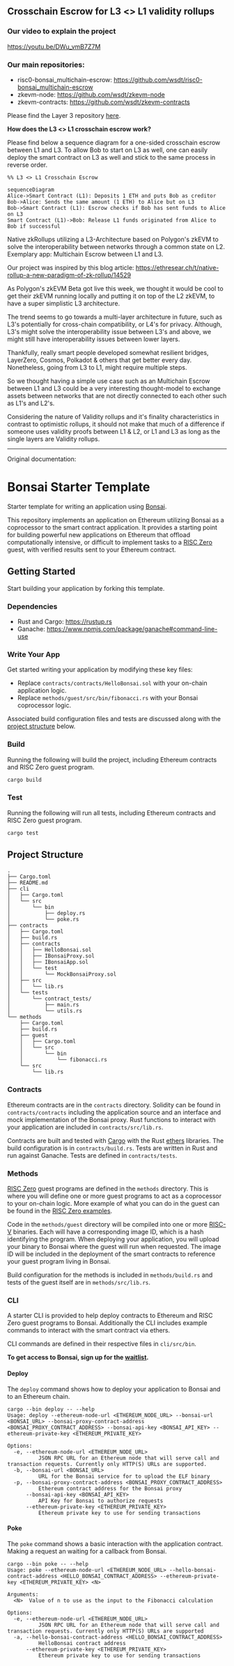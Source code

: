 ## Crosschain Escrow for L3 <> L1 validity rollups

### Our video to explain the project
https://youtu.be/DWu_vmB7Z7M

### Our main repositories: 
* risc0-bonsai_multichain-escrow: 
https://github.com/wsdt/risc0-bonsai_multichain-escrow
* zkevm-node: 
https://github.com/wsdt/zkevm-node
* zkevm-contracts: 
https://github.com/wsdt/zkevm-contracts

Please find the Layer 3 repository [here](https://github.com/wsdt/zkevm-node).

**How does the L3 <> L1 crosschain escrow work?**

Please find below a sequence diagram for a one-sided crosschain escrow between L1 and L3.
To allow Bob to start on L3 as well, one can easily deploy the smart contract on L3 as well and stick to the same process in reverse order. 
```mermaid
%% L3 <> L1 Crosschain Escrow

sequenceDiagram
Alice->Smart Contract (L1): Deposits 1 ETH and puts Bob as creditor
Bob->Alice: Sends the same amount (1 ETH) to Alice but on L3
Bob->Smart Contract (L1): Escrow checks if Bob has sent funds to Alice on L3
Smart Contract (L1)->Bob: Release L1 funds originated from Alice to Bob if successful
```

Native zkRollups utilizing a L3-Architecture based on Polygon's zkEVM to solve the interoperability between networks through a common state on L2. Exemplary app: Multichain Escrow between L1 and L3.

Our project was inspired by this blog article:
https://ethresear.ch/t/native-rollup-a-new-paradigm-of-zk-rollup/14529

As Polygon's zkEVM Beta got live this week, we thought it would be cool to get their zkEVM running locally and putting it on top of the L2 zkEVM, to have a super simplistic L3 architecture.

The trend seems to go towards a multi-layer architecture in future, such as L3's potentially for cross-chain compatibility, or L4's for privacy. Although, L3's might solve the interoperability issue between L3's and above, we might still have interoperability issues between lower layers.

Thankfully, really smart people developed somewhat resilient bridges, LayerZero, Cosmos, Polkadot & others that get better every day. Nonetheless, going from L3 to L1, might require multiple steps.

So we thought having a simple use case such as an Multichain Escrow between L1 and L3 could be a very interesting thought-model to exchange assets between networks that are not directly connected to each other such as L1's and L2's.

Considering the nature of Validity rollups and it's finality characteristics in contrast to optimistic rollups, it should not make that much of a difference if someone uses validity proofs between L1 & L2, or L1 and L3 as long as the single layers are Validity rollups.

----
Original documentation: 

# Bonsai Starter Template

Starter template for writing an application using [Bonsai].

This repository implements an application on Ethereum utilizing Bonsai as a coprocessor to the smart contract application.
It provides a starting point for building powerful new applications on Ethereum that offload computationally intensive, or difficult to implement tasks to a [RISC Zero] guest, with verified results sent to your Ethereum contract.

## Getting Started

Start building your application by forking this template.

### Dependencies

* Rust and Cargo: https://rustup.rs
* Ganache: https://www.npmjs.com/package/ganache#command-line-use

### Write Your App

Get started writing your application by modifying these key files:
* Replace `contracts/contracts/HelloBonsai.sol` with your on-chain application logic.
* Replace `methods/guest/src/bin/fibonacci.rs` with your Bonsai coprocessor logic.

Associated build configuration files and tests are discussed along with the [project structure](#project-structure) below.

### Build

Running the following will build the project, including Ethereum contracts and RISC Zero guest program.

```bash
cargo build
```

### Test

Running the following will run all tests, including Ethereum contracts and RISC Zero guest program.

```bash
cargo test
```

## Project Structure

```text
.
├── Cargo.toml
├── README.md
├── cli
│   ├── Cargo.toml
│   └── src
│       └── bin
│           ├── deploy.rs
│           └── poke.rs
├── contracts
│   ├── Cargo.toml
│   ├── build.rs
│   ├── contracts
│   │   ├── HelloBonsai.sol
│   │   ├── IBonsaiProxy.sol
│   │   ├── IBonsaiApp.sol
│   │   └── test
│   │       └── MockBonsaiProxy.sol
│   ├── src
│   │   └── lib.rs
│   └── tests
│       └── contract_tests/
│           ├── main.rs
│           └── utils.rs
└── methods
    ├── Cargo.toml
    ├── build.rs
    ├── guest
    │   ├── Cargo.toml
    │   └── src
    │       └── bin
    │           └── fibonacci.rs
    └── src
        └── lib.rs
```

### Contracts

Ethereum contracts are in the `contracts` directory.
Solidity can be found in `contracts/contracts` including the application source and an interface and mock implementation of the Bonsai proxy.
Rust functions to interact with your application are included in `contracts/src/lib.rs`.

Contracts are built and tested with [Cargo] with the Rust [ethers] libraries.
The build configuration is in `contracts/build.rs`.
Tests are written in Rust and run against Ganache.
Tests are defined in `contracts/tests`.

### Methods

[RISC Zero] guest programs are defined in the `methods` directory.
This is where you will define one or more guest programs to act as a coprocessor to your on-chain logic.
More example of what you can do in the guest can be found in the [RISC Zero examples].

Code in the `methods/guest` directory will be compiled into one or more [RISC-V] binaries.
Each will have a corresponding image ID, which is a hash identifying the program.
When deploying your application, you will upload your binary to Bonsai where the guest will run when requested.
The image ID will be included in the deployment of the smart contracts to reference your guest program living in Bonsai.

Build configuration for the methods is included in `methods/build.rs` and tests of the guest itself are in `methods/src/lib.rs`.

### CLI

A starter CLI is provided to help deploy contracts to Ethereum and RISC Zero guest programs to Bonsai.
Additionally the CLI includes example commands to interact with the smart contract via ethers.

CLI commands are defined in their respective files in `cli/src/bin`.

**To get access to Bonsai, sign up for the [waitlist].** 

#### Deploy

The `deploy` command shows how to deploy your application to Bonsai and to an Ethereum chain.

```text
cargo --bin deploy -- --help
Usage: deploy --ethereum-node-url <ETHEREUM_NODE_URL> --bonsai-url <BONSAI_URL> --bonsai-proxy-contract-address <BONSAI_PROXY_CONTRACT_ADDRESS> --bonsai-api-key <BONSAI_API_KEY> --ethereum-private-key <ETHEREUM_PRIVATE_KEY>

Options:
  -e, --ethereum-node-url <ETHEREUM_NODE_URL>
          JSON RPC URL for an Ethereum node that will serve call and transaction requests. Currently only HTTP(S) URLs are supported. 
  -b, --bonsai-url <BONSAI_URL>
          URL for the Bonsai service for to upload the ELF binary 
  -p, --bonsai-proxy-contract-address <BONSAI_PROXY_CONTRACT_ADDRESS>
          Ethereum contract address for the Bonsai proxy 
      --bonsai-api-key <BONSAI_API_KEY>
          API Key for Bonsai to authorize requests 
      --ethereum-private-key <ETHEREUM_PRIVATE_KEY>
          Ethereum private key to use for sending transactions 
```

#### Poke

The `poke` command shows a basic interaction with the application contract.
Making a request an waiting for a callback from Bonsai.

```text
cargo --bin poke -- --help
Usage: poke --ethereum-node-url <ETHEREUM_NODE_URL> --hello-bonsai-contract-address <HELLO_BONSAI_CONTRACT_ADDRESS> --ethereum-private-key <ETHEREUM_PRIVATE_KEY> <N>

Arguments:
  <N>  Value of n to use as the input to the Fibonacci calculation

Options:
  -e, --ethereum-node-url <ETHEREUM_NODE_URL>
          JSON RPC URL for an Ethereum node that will serve call and transaction requests. Currently only HTTP(S) URLs are supported
  -a, --hello-bonsai-contract-address <HELLO_BONSAI_CONTRACT_ADDRESS>
          HelloBonsai contract address
      --ethereum-private-key <ETHEREUM_PRIVATE_KEY>
          Ethereum private key to use for sending transactions
```

[Bonsai]: https://dev.bonsai.xyz/
[RISC Zero]: https://www.risczero.com/
[ethers]: https://docs.rs/ethers/latest/ethers/
[Cargo]: https://doc.rust-lang.org/cargo/
[RISC Zero examples]: https://github.com/risc0/risc0/tree/main/examples
[RISC-V]: https://www.risczero.com/docs/reference-docs/about-risc-v
[waitlist]: https://fmree464va4.typeform.com/to/t6hZD54Z
